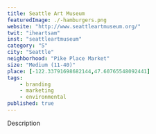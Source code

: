 ```yaml
---
title: Seattle Art Museum
featuredImage: ./-hamburgers.png
website: "http://www.seattleartmuseum.org/"
twit: "iheartsam"
inst: "seattleartmuseum"
category: "S"
city: "Seattle"
neighborhood: "Pike Place Market"
size: "Medium (11-40)"
place: [-122.33791698682144,47.60765548092441]
tags:
    - branding
    - marketing
    - environmental
published: true
---
```


Description
